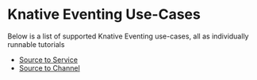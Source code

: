 # Knative Eventing Use-Cases

Below is a list of supported Knative Eventing use-cases, all as individually runnable tutorials

* [Source to Service](01-source_service)
* [Source to Channel](02-source_channel)
